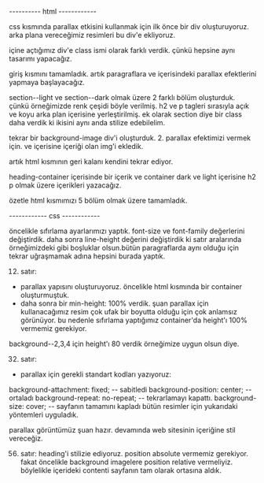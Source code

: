 ---------- html ------------

css kısmında parallax etkisini kullanmak için ilk önce bir div oluşturuyoruz. arka plana vereceğimiz resimleri bu div'e ekliyoruz.

içine açtığımız div'e class ismi olarak farklı verdik. çünkü hepsine aynı tasarımı yapacağız.

giriş kısmını tamamladık. artık paragraflara ve içerisindeki parallax efektlerini yapmaya başlayacağız.

section--light ve section--dark olmak üzere 2 farklı bölüm oluşturduk. çünkü örneğimizde renk çeşidi böyle verilmiş. h2 ve p tagleri sırasıyla açık ve koyu arka plan içerisine yerleştirilmiş. ek olarak section diye bir class daha verdik ki ikisini aynı anda stilize edebilelim.

tekrar bir background-image div'i oluşturduk. 2. parallax efektimizi vermek için. ve içerisine içeriği olan img'i ekledik. 

artık html kısmının geri kalanı kendini tekrar ediyor.

heading-container içerisinde bir içerik ve container dark ve light içerisine h2 p olmak üzere içerikleri yazacağız.

özetle html kısmımızı 5 bölüm olmak üzere tamamladık.


------------ css ------------

öncelikle sıfırlama ayarlarımızı yaptık. font-size ve font-family değerlerini değiştirdik. daha sonra line-height değerini değiştirdik ki satır aralarında örneğimizdeki gibi boşluklar olsun.bütün paragraflarda aynı olduğu için tekrar uğraşmamak adına hepsini burada yaptık.

12. satır: 
- parallax yapısını oluşturuyoruz. öncelikle html kısmında bir container oluşturmuştuk. 
- daha sonra bir min-height: 100% verdik. 
şuan parallax için kullanacağımız resim çok ufak bir boyutta olduğu için çok anlamsız görünüyor. bu nedenle sıfırlama yaptığımız container'da height'ı 100% vermemiz gerekiyor.

background--2,3,4 için height'ı 80 verdik örneğimize uygun olsun diye.

32. satır:
- parallax için gerekli standart kodları yazıyoruz:

<p>
background-attachment: fixed;  -- sabitledi 
background-position: center;   -- ortaladı
background-repeat: no-repeat;  -- tekrarlamayı kapattı.
background-size: cover;        -- sayfanın tamamını kapladı
bütün resimler için yukarıdaki yöntemleri uyguladık. 
</p>

parallax görüntümüz şuan hazır. devamında web sitesinin içeriğine stil vereceğiz.


56. satır: heading'i stilizie ediyoruz.
position absolute vermemiz gerekiyor. fakat öncelikle background imagelere position relative vermeliyiz. böylelikle içerideki contenti sayfanın tam olarak ortasına aldık.
